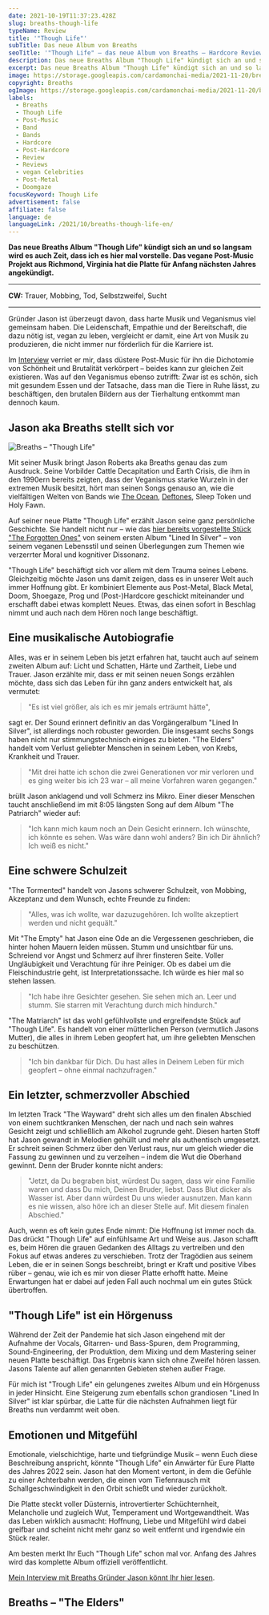 ```yaml
---
date: 2021-10-19T11:37:23.428Z
slug: breaths-though-life
typeName: Review
title: '"Though Life"'
subTitle: Das neue Album von Breaths
seoTitle: '"Though Life" – das neue Album von Breaths – Hardcore Review'
description: Das neue Breaths Album "Though Life" kündigt sich an und so langsam wird es auch Zeit, dass ich es hier mal vorstelle. Das vegane Post-Music Projekt aus Richmond, Virginia hat die Platte für Anfang nächsten Jahres angekündigt.
excerpt: Das neue Breaths Album "Though Life" kündigt sich an und so langsam wird es auch Zeit, dass ich es hier mal vorstelle. Das vegane Post-Music Projekt aus Richmond, Virginia hat die Platte für Anfang nächsten Jahres angekündigt. "Though Life" könnte ein Anwärter für Eure Platte des Jahres 2022 sein.
image: https://storage.googleapis.com/cardamonchai-media/2021-11-20/breaths-jpg-imagine-080808_587863_1024_768/640.webp
copyright: Breaths
ogImage: https://storage.googleapis.com/cardamonchai-media/2021-11-20/breaths-fb-png-imagine-080808_364333_1200_628/640.webp
labels:
  - Breaths
  - Though Life
  - Post-Music
  - Band
  - Bands
  - Hardcore
  - Post-Hardcore
  - Review
  - Reviews
  - vegan Celebrities
  - Post-Metal
  - Doomgaze
focusKeyword: Though Life
advertisement: false
affiliate: false
language: de
languageLink: /2021/10/breaths-though-life-en/
---
```


**Das neue Breaths Album "Though Life" kündigt sich an und so langsam wird es auch Zeit, dass ich es hier mal vorstelle. Das vegane Post-Music Projekt aus Richmond, Virginia hat die Platte für Anfang nächsten Jahres angekündigt.**

---

**CW:** Trauer, Mobbing, Tod, Selbstzweifel, Sucht

---

Gründer Jason ist überzeugt davon, dass harte Musik und Veganismus viel gemeinsam haben. Die Leidenschaft, Empathie und der Bereitschaft, die dazu nötig ist, vegan zu leben, vergleicht er damit, eine Art von Musik zu produzieren, die nicht immer nur förderlich für die Karriere ist.

Im [Interview](/2021/02/breaths-interview/) verriet er mir, dass düstere Post-Music für ihn die Dichotomie von Schönheit und Brutalität verkörpert – beides kann zur gleichen Zeit existieren. Was auf den Veganismus ebenso zutrifft: Zwar ist es schön, sich mit gesundem Essen und der Tatsache, dass man die Tiere in Ruhe lässt, zu beschäftigen, den brutalen Bildern aus der Tierhaltung entkommt man dennoch kaum.

## Jason aka Breaths stellt sich vor

![Breaths – "Though Life"](https://storage.googleapis.com/cardamonchai-media/2021-11-20/breaths-though-life-cover-art-png-imagine-080808_0a1111_3600_3600/640.webp 'Breaths – "Though Life"')

Mit seiner Musik bringt Jason Roberts aka Breaths genau das zum Ausdruck. Seine Vorbilder Cattle Decapitation und Earth Crisis, die ihm in den 1990ern bereits zeigten, dass der Veganismus starke Wurzeln in der extremen Musik besitzt, hört man seinen Songs genauso an, wie die vielfältigen Welten von Bands wie [The Ocean](/2020/09/the-ocean-robin-staps-interview/), [Deftones](/tag/deftones), Sleep Token und Holy Fawn.

Auf seiner neue Platte "Though Life" erzählt Jason seine ganz persönliche Geschichte. Sie handelt nicht nur – wie das [hier bereits vorgestellte Stück "The Forgotten Ones"](/2021/01/breaths-the-forgotten-ones/) von seinem ersten Album "Lined In Silver" – von seinem veganen Lebensstil und seinen Überlegungen zum Themen wie verzerrter Moral und kognitiver Dissonanz.

"Though Life" beschäftigt sich vor allem mit dem Trauma seines Lebens. Gleichzeitig möchte Jason uns damit zeigen, dass es in unserer Welt auch immer Hoffnung gibt. Er kombiniert Elemente aus Post-Metal, Black Metal, Doom, Shoegaze, Prog und (Post-)Hardcore geschickt miteinander und erschafft dabei etwas komplett Neues. Etwas, das einen sofort in Beschlag nimmt und auch nach dem Hören noch lange beschäftigt.

## Eine musikalische Autobiografie

Alles, was er in seinem Leben bis jetzt erfahren hat, taucht auch auf seinem zweiten Album auf: Licht und Schatten, Härte und Zartheit, Liebe und Trauer. Jason erzählte mir, dass er mit seinen neuen Songs erzählen möchte, dass sich das Leben für ihn ganz anders entwickelt hat, als vermutet:

> "Es ist viel größer, als ich es mir jemals erträumt hätte",

sagt er. Der Sound erinnert definitiv an das Vorgängeralbum "Lined In Silver", ist allerdings noch robuster geworden. Die insgesamt sechs Songs haben nicht nur stimmungstechnisch einiges zu bieten. "The Elders" handelt vom Verlust geliebter Menschen in seinem Leben, von Krebs, Krankheit und Trauer.

> "Mit drei hatte ich schon die zwei Generationen vor mir verloren und es ging weiter bis ich 23 war – all meine Vorfahren waren gegangen."

brüllt Jason anklagend und voll Schmerz ins Mikro. Einer dieser Menschen taucht anschließend im mit 8:05 längsten Song auf dem Album "The Patriarch" wieder auf:

> "Ich kann mich kaum noch an Dein Gesicht erinnern. Ich wünschte, ich könnte es sehen. Was wäre dann wohl anders? Bin ich Dir ähnlich? Ich weiß es nicht."

## Eine schwere Schulzeit

"The Tormented" handelt von Jasons schwerer Schulzeit, von Mobbing, Akzeptanz und dem Wunsch, echte Freunde zu finden:

> "Alles, was ich wollte, war dazuzugehören. Ich wollte akzeptiert werden und nicht gequält."

Mit "The Empty" hat Jason eine Ode an die Vergessenen geschrieben, die hinter hohen Mauern leiden müssen. Stumm und unsichtbar für uns. Schreiend vor Angst und Schmerz auf ihrer finsteren Seite. Voller Ungläubigkeit und Verachtung für ihre Peiniger. Ob es dabei um die Fleischindustrie geht, ist Interpretationssache. Ich würde es hier mal so stehen lassen.

> "Ich habe ihre Gesichter gesehen. Sie sehen mich an. Leer und stumm. Sie starren mit Verachtung durch mich hindurch."

"The Matriarch" ist das wohl gefühlvollste und ergreifendste Stück auf "Though Life". Es handelt von einer mütterlichen Person (vermutlich Jasons Mutter), die alles in ihrem Leben geopfert hat, um ihre geliebten Menschen zu beschützen.

> "Ich bin dankbar für Dich. Du hast alles in Deinem Leben für mich geopfert – ohne einmal nachzufragen."

## Ein letzter, schmerzvoller Abschied

Im letzten Track "The Wayward" dreht sich alles um den finalen Abschied von einem suchtkranken Menschen, der nach und nach sein wahres Gesicht zeigt und schließlich am Alkohol zugrunde geht. Diesen harten Stoff hat Jason gewandt in Melodien gehüllt und mehr als authentisch umgesetzt. Er schreit seinen Schmerz über den Verlust raus, nur um gleich wieder die Fassung zu gewinnen und zu verzeihen – indem die Wut die Oberhand gewinnt. Denn der Bruder konnte nicht anders:

> "Jetzt, da Du begraben bist, würdest Du sagen, dass wir eine Familie waren und dass Du mich, Deinen Bruder, liebst. Dass Blut dicker als Wasser ist. Aber dann würdest Du uns wieder ausnutzen. Man kann es nie wissen, also höre ich an dieser Stelle auf. Mit diesem finalen Abschied."

Auch, wenn es oft kein gutes Ende nimmt: Die Hoffnung ist immer noch da. Das drückt "Though Life" auf einfühlsame Art und Weise aus. Jason schafft es, beim Hören die grauen Gedanken des Alltags zu vertreiben und den Fokus auf etwas anderes zu verschieben. Trotz der Tragödien aus seinem Leben, die er in seinen Songs beschreibt, bringt er Kraft und positive Vibes rüber – genau, wie ich es mir von dieser Platte erhofft hatte. Meine Erwartungen hat er dabei auf jeden Fall auch nochmal um ein gutes Stück übertroffen.

## "Though Life" ist ein Hörgenuss

Während der Zeit der Pandemie hat sich Jason eingehend mit der Aufnahme der Vocals, Gitarren- und Bass-Spuren, dem Programming, Sound-Engineering, der Produktion, dem Mixing und dem Mastering seiner neuen Platte beschäftigt. Das Ergebnis kann sich ohne Zweifel hören lassen. Jasons Talente auf allen genannten Gebieten stehen außer Frage.

Für mich ist "Trough Life" ein gelungenes zweites Album und ein Hörgenuss in jeder Hinsicht. Eine Steigerung zum ebenfalls schon grandiosen "Lined In Silver" ist klar spürbar, die Latte für die nächsten Aufnahmen liegt für Breaths nun verdammt weit oben.

## Emotionen und Mitgefühl

Emotionale, vielschichtige, harte und tiefgründige Musik – wenn Euch diese Beschreibung anspricht, könnte "Though Life" ein Anwärter für Eure Platte des Jahres 2022 sein. Jason hat den Moment vertont, in dem die Gefühle zu einer Achterbahn werden, die einen vom Tiefenrausch mit Schallgeschwindigkeit in den Orbit schießt und wieder zurückholt.

Die Platte steckt voller Düsternis, introvertierter Schüchternheit, Melancholie und zugleich Wut, Temperament und Wortgewandtheit. Was das Leben wirklich ausmacht: Hoffnung, Liebe und Mitgefühl wird dabei greifbar und scheint nicht mehr ganz so weit entfernt und irgendwie ein Stück realer.

Am besten merkt Ihr Euch "Though Life" schon mal vor. Anfang des Jahres wird das komplette Album offiziell veröffentlicht.

[Mein Interview mit Breaths Gründer Jason könnt Ihr hier lesen](/2021/02/breaths-interview/).

## Breaths – "The Elders"

<YouTube id="NqMV_do9k9s" />
